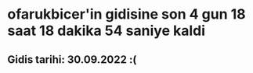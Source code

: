 # ofarukbicer'in gidisine son 4 gun 18 saat 18 dakika 54 saniye kaldi

## Gidis tarihi: 30.09.2022 :(